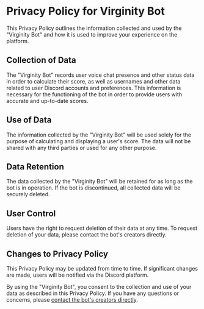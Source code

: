 # Privacy Policy for Virginity Bot

This Privacy Policy outlines the information collected and used by the "Virginity Bot" and how it is used to improve your experience on the platform.

## Collection of Data

The "Virginity Bot" records user voice chat presence and other status data in order to calculate their score, as well as usernames and other data related to user Discord accounts and preferences. This information is necessary for the functioning of the bot in order to provide users with accurate and up-to-date scores.

## Use of Data

The information collected by the "Virginity Bot" will be used solely for the purpose of calculating and displaying a user's score. The data will not be shared with any third parties or used for any other purpose.

## Data Retention

The data collected by the "Virginity Bot" will be retained for as long as the bot is in operation. If the bot is discontinued, all collected data will be securely deleted.

## User Control

Users have the right to request deletion of their data at any time. To request deletion of your data, please contact the bot's creators directly.

## Changes to Privacy Policy

This Privacy Policy may be updated from time to time. If significant changes are made, users will be notified via the Discord platform.

By using the "Virginity Bot", you consent to the collection and use of your data as described in this Privacy Policy. If you have any questions or concerns, please [contact the bot's creators directly](https://github.com/Virginity-Bot/virginity-bot/discussions/new?category=q-a).
